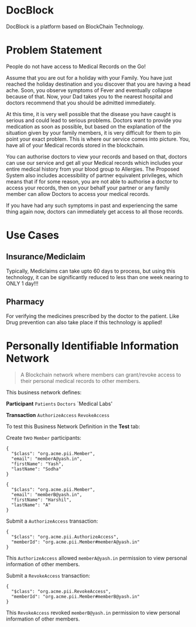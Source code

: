 # DocBlock
DocBlock is a platform based on BlockChain Technology.

# Problem Statement

People do not have access to Medical Records on the Go!

Assume that you are out for a holiday with your Family. You have just reached the holiday destination and you discover that you are having a head ache. Soon, you observe symptoms of Fever and eventually collapse because of that. Now, your Dad takes you to the nearest hospital and doctors recommend that you should be admitted immediately. 

At this time, it is very well possible that the disease you have caught is serious and could lead to serious problems. Doctors want to provide you medication as soon as possible, but based on the explanation of the situation given by your family members, it is very difficult for them to pin point your exact problem. This is where our service comes into picture. You, have all of your Medical records stored in the blockchain. 

You can authorise doctors to view your records and based on that, doctors can use our service and get all your Medical records which includes your entire medical history from your blood group to Allergies. The Proposed System also includes accessibility of partner equivalent privileges, which means that if for some reason, you are not able to authorise a doctor to access your records, then on your behalf your partner or any family member can allow Doctors to access your medical records. 

If you have had any such symptoms in past and experiencing the same thing again now, doctors can immediately get access to all those records.

# Use Cases

## Insurance/Mediclaim
Typically, Mediclaims can take upto 60 days to process, but using this technology, it can be significantly reduced to less than one week nearing to ONLY 1 day!!!

## Pharmacy 
For verifying the medicines prescribed by the doctor to the patient. Like Drug prevention can also take place if this technology is applied!

# Personally Identifiable Information  Network

> A Blockchain network where members can grant/revoke access to their personal medical records to other members.

This business network defines:

**Participant**
`Patients`
`Doctors`
`Medical Labs'

**Transaction**
`AuthorizeAccess` `RevokeAccess`

To test this Business Network Definition in the **Test** tab:

Create two `Member` participants:

```
{
  "$class": "org.acme.pii.Member",
  "email": "memberA@yash.in",
  "firstName": "Yash",
  "lastName": "Sodha"
}
```

```
{
  "$class": "org.acme.pii.Member",
  "email": "memberB@yash.in",
  "firstName": "Harshil",
  "lastName": "A"
}
```

Submit a `AuthorizeAccess` transaction:

```
{
  "$class": "org.acme.pii.AuthorizeAccess",
  "memberId": "org.acme.pii.Member#memberA@yash.in"
}
```

This `AuthorizeAccess` allowed `memberA@yash.in` permission to view personal information of other members.

Submit a `RevokeAccess` transaction:

```
{
  "$class": "org.acme.pii.RevokeAccess",
  "memberId": "org.acme.pii.Member#memberB@yash.in"
}
```

This `RevokeAccess` revoked `memberB@yash.in` permission to view personal information of other members.
